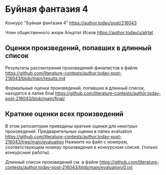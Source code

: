 # Буйная фантазия 4
Конкурс "Буйная фантазия 4" https://author.today/post/216043

Член общественного жюри Альртат Исков https://author.today/u/alrtat

## Оценки произведений, попавших в длинный список

Результаты рассмотрения произведений-финалистов в файле
https://github.com/literature-contests/author.today-post-216043/blob/main/results.md

Формальные оценки произведений, попавших в длинный список, находятся в папке final
https://github.com/literature-contests/author.today-post-216043/blob/main/final/


## Краткие оценки всех произведений
В этом репозитории приведены краткие оценки для некотрых произведений. Предварительные оценки в папке evaluation
https://github.com/literature-contests/author.today-post-216043/tree/main/evaluation
Нажмите на файл с номером, соответствующем номеру произведения в конкурсном списке. (только конкурсные работы).

Длинный список произведений см. в файле https://github.com/literature-contests/author.today-post-216043/blob/main/evaluation/0.txt
